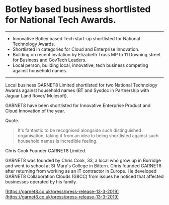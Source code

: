 # Botley based business shortlisted for National Tech Awards.

---

- Innovative Botley based Tech start-up shortlisted for National Technology Awards.
- Shortlisted in categories for Cloud and Enterprise Innovation.
- Building on recent invitation by Elizabeth Truss MP to 11 Downing street for Business and GovTech Leaders.
- Local person, building local, innovative, tech business competing against household names.

---

Local business GARNET8 Limited shortlisted for two National Technology Awards against household names (BT and  Sysdoc in Partnership with Jaguar Land Rover/  Mulesoft).

GARNET8 have been shortlisted for Innovative Enterprise Product and Cloud Innovation of the year.

Quote.

> It's fantastic to be recognised alongside such distinguished organisation, taking it from an idea to being shortlisted against such household names is incredible feeling.

Chris Cook Founder GARNET8 Limited.

GARNET8 was founded by Chris Cook, 33, a local who grow up in Burridge and went to school at St Mary's College in Bittern. Chris founded GARNET8 after returning from working as an IT contractor in Europe. He developed GARNET8 Collaboration Clouds (G8CC) from issues he noticed that affected businesses operated by his family.

[https://garnet8.co.uk/press/press-release-13-3-2019](https://garnet8.co.uk/press/press-release-13-3-2019)
